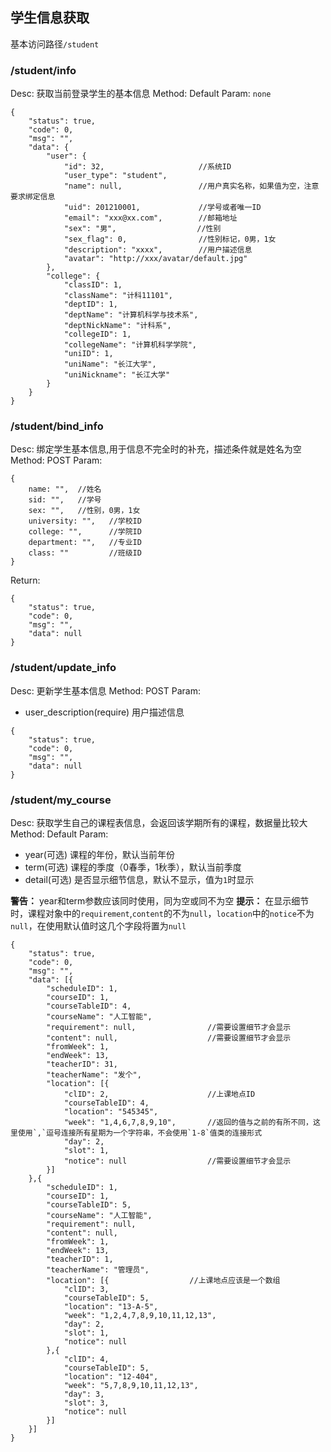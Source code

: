 ## 学生信息获取
基本访问路径`/student`

### /student/info
Desc: 获取当前登录学生的基本信息
Method: Default
Param: `none`
```
{
    "status": true,
    "code": 0,
    "msg": "",
    "data": {
        "user": {
            "id": 32,                     //系统ID
            "user_type": "student",
            "name": null,                 //用户真实名称，如果值为空，注意要求绑定信息
            "uid": 201210001,             //学号或者唯一ID
            "email": "xxx@xx.com",        //邮箱地址
            "sex": "男",                  //性别
            "sex_flag": 0,                //性别标记，0男，1女
            "description": "xxxx",        //用户描述信息
            "avatar": "http://xxx/avatar/default.jpg"
        },
        "college": {
            "classID": 1,
            "className": "计科11101",
            "deptID": 1,
            "deptName": "计算机科学与技术系",
            "deptNickName": "计科系",
            "collegeID": 1,
            "collegeName": "计算机科学学院",
            "uniID": 1,
            "uniName": "长江大学",
            "uniNickname": "长江大学"
        }
    }
}
```

### /student/bind_info
Desc: 绑定学生基本信息,用于信息不完全时的补充，描述条件就是姓名为空
Method: POST
Param: 
```
{
    name: "",  //姓名
    sid: "",   //学号
    sex: "",   //性别，0男，1女
    university: "",   //学校ID
    college: "",      //学院ID
    department: "",   //专业ID
    class: ""         //班级ID
}
```
Return:
```
{
    "status": true,
    "code": 0,
    "msg": "",
    "data": null
}
```

### /student/update_info
Desc: 更新学生基本信息
Method: POST
Param:
* user_description(require) 用户描述信息

```
{
    "status": true,
    "code": 0,
    "msg": "",
    "data": null
}
```

### /student/my_course
Desc: 获取学生自己的课程表信息，会返回该学期所有的课程，数据量比较大
Method: Default
Param: 
* year(可选) 课程的年份，默认当前年份
* term(可选) 课程的季度（0春季，1秋季），默认当前季度
* detail(可选) 是否显示细节信息，默认不显示，值为`1`时显示

**警告：** year和term参数应该同时使用，同为空或同不为空
**提示：** 在显示细节时，课程对象中的`requirement`,`content`的不为`null`，`location`中的`notice`不为`null`，在使用默认值时这几个字段将置为`null`

```
{
	"status": true,
	"code": 0,
	"msg": "",
	"data": [{
		"scheduleID": 1,
		"courseID": 1,
		"courseTableID": 4,
		"courseName": "人工智能",
		"requirement": null,				//需要设置细节才会显示
		"content": null,					//需要设置细节才会显示
		"fromWeek": 1,
		"endWeek": 13,
		"teacherID": 31,
		"teacherName": "发个",
		"location": [{
			"clID": 2,						//上课地点ID
			"courseTableID": 4,
			"location": "545345",
			"week": "1,4,6,7,8,9,10",		//返回的值与之前的有所不同，这里使用`,`逗号连接所有星期为一个字符串，不会使用`1-8`值类的连接形式
			"day": 2,
			"slot": 1,
			"notice": null					//需要设置细节才会显示
		}]
	},{
		"scheduleID": 1,
		"courseID": 1,
		"courseTableID": 5,
		"courseName": "人工智能",
		"requirement": null,
		"content": null,
		"fromWeek": 1,
		"endWeek": 13,
		"teacherID": 1,
		"teacherName": "管理员",
		"location": [{					//上课地点应该是一个数组
			"clID": 3,
			"courseTableID": 5,
			"location": "13-A-5",
			"week": "1,2,4,7,8,9,10,11,12,13",
			"day": 2,
			"slot": 1,
			"notice": null
		},{
			"clID": 4,
			"courseTableID": 5,
			"location": "12-404",
			"week": "5,7,8,9,10,11,12,13",
			"day": 3,
			"slot": 3,
			"notice": null
		}]
	}]
}
```

